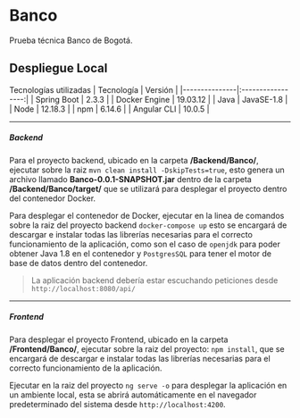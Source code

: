 # Banco

Prueba técnica Banco de Bogotá.

## Despliegue Local

Tecnologías utilizadas
| Tecnología | Versión |
|---------------|:-----------------:|
| Spring Boot | 2.3.3 |
| Docker Engine | 19.03.12 |
| Java | JavaSE-1.8 |
| Node | 12.18.3 |
| npm | 6.14.6 |
| Angular CLI | 10.0.5 |

---

##### Backend

Para el proyecto backend, ubicado en la carpeta **/Backend/Banco/**, ejecutar sobre la raiz `mvn clean install -DskipTests=true`, esto genera un archivo llamado **Banco-0.0.1-SNAPSHOT.jar** dentro de la carpeta **/Backend/Banco/target/** que se utilizará para desplegar el proyecto dentro del contenedor Docker.

Para desplegar el contenedor de Docker, ejecutar en la linea de comandos sobre la raiz del proyecto backend `docker-compose up` esto se encargará de descargar e instalar todas las librerías necesarias para el correcto funcionamiento de la aplicación, como son el caso de `openjdk` para poder obtener Java 1.8 en el contenedor y `PostgresSQL` para tener el motor de base de datos dentro del contenedor.

> La aplicación backend debería estar escuchando peticiones desde `http://localhost:8080/api/`

---

##### Frontend

Para desplegar el proyecto Frontend, ubicado en la carpeta **/Frontend/Banco/**, ejecutar sobre la raiz del proyecto: `npm install`, que se encargará de descargar e instalar todas las librerías necesarias para el correcto funcionamiento de la aplicación.

Ejecutar en la raiz del proyecto `ng serve -o` para desplegar la aplicación en un ambiente local, esta se abrirá automáticamente en el navegador predeterminado del sistema desde `http://localhost:4200`.
